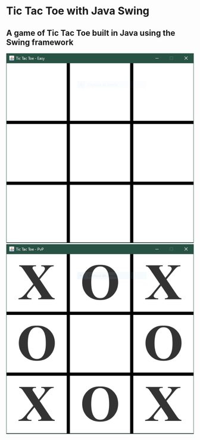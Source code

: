 # Tic Tac Toe with Java Swing
## A game of Tic Tac Toe built in Java using the Swing framework

![Empty game screenshot](images\\empty%20game%20screenshot.PNG)
![Played game screenshot](images\\played%20game%20screenshot.PNG)
